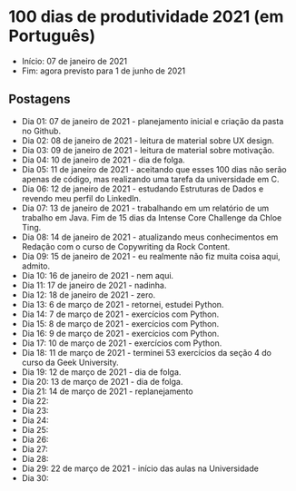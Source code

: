 # 100 dias de produtividade 2021 (em Português)
- Início: 07 de janeiro de 2021
- Fim: agora previsto para 1 de junho de 2021

## Postagens
- Dia 01: 07 de janeiro de 2021 - planejamento inicial e criação da pasta no Github.
- Dia 02: 08 de janeiro de 2021 - leitura de material sobre UX design.
- Dia 03: 09 de janeiro de 2021 - leitura de material sobre motivação.
- Dia 04: 10 de janeiro de 2021 - dia de folga.
- Dia 05: 11 de janeiro de 2021 - aceitando que esses 100 dias não serão apenas de código, mas realizando uma tarefa da universidade em C.
- Dia 06: 12 de janeiro de 2021 - estudando Estruturas de Dados e revendo meu perfil do LinkedIn.
- Dia 07: 13 de janeiro de 2021 - trabalhando em um relatório de um trabalho em Java. Fim de 15 dias da Intense Core Challenge da Chloe Ting.
- Dia 08: 14 de janeiro de 2021 - atualizando meus conhecimentos em Redação com o curso de Copywriting da Rock Content.
- Dia 09: 15 de janeiro de 2021 - eu realmente não fiz muita coisa aqui, admito.
- Dia 10: 16 de janeiro de 2021 - nem aqui.
- Dia 11: 17 de janeiro de 2021 - nadinha.
- Dia 12: 18 de janeiro de 2021 - zero.
- Dia 13: 6 de março de 2021 - retornei, estudei Python.
- Dia 14: 7 de março de 2021 - exercícios com Python.
- Dia 15: 8 de março de 2021 - exercícios com Python.
- Dia 16: 9 de março de 2021 - exercícios com Python.
- Dia 17: 10 de março de 2021 - exercícios com Python.
- Dia 18: 11 de março de 2021 - terminei 53 exercícios da seção 4 do curso da Geek University.
- Dia 19: 12 de março de 2021 - dia de folga.
- Dia 20: 13 de março de 2021 - dia de folga.
- Dia 21: 14 de março de 2021 - replanejamento
- Dia 22:
- Dia 23:
- Dia 24:
- Dia 25:
- Dia 26:
- Dia 27:
- Dia 28:
- Dia 29: 22 de março de 2021 - início das aulas na Universidade
- Dia 30: